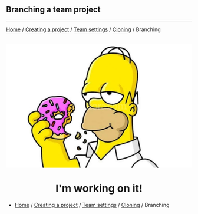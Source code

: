 ## Branching a team project

___

[Home](index.md) / [Creating a project](/CreateProject.md) / [Team settings](/TeamSettings.md) / [Cloning](Cloning.md) / Branching

<br>

<img src="./assets/BusyCreating.jpg" align="center">

<h1 align="center">I'm working on it!</h1>

- [Home](index.md) / [Creating a project](/CreateProject.md) / [Team settings](/TeamSettings.md) / [Cloning](Cloning.md) / Branching
